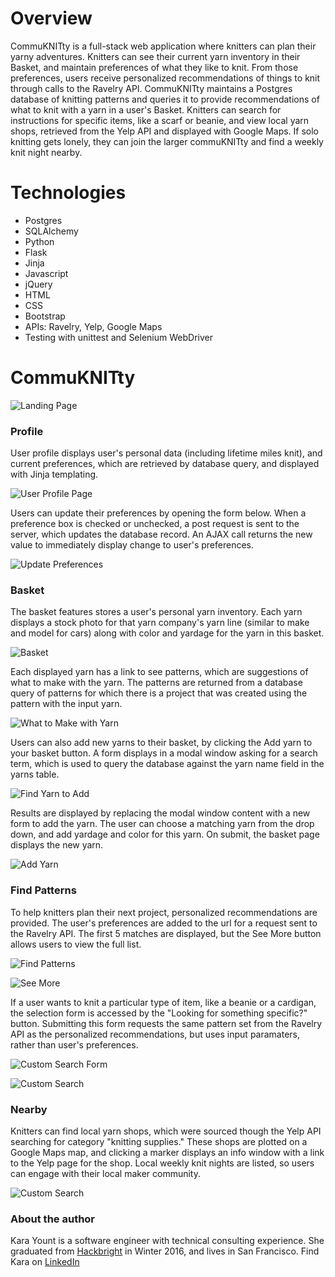 # Overview

CommuKNITty is a full-stack web application where knitters can plan their yarny adventures. Knitters can see their current yarn inventory in their Basket, and maintain preferences of what they like to knit. From those preferences, users receive personalized recommendations of things to knit through calls to the Ravelry API. CommuKNITty maintains a Postgres database of knitting patterns and queries it to provide recommendations of what to knit with a yarn in a user's Basket. Knitters can search for instructions for specific items, like a scarf or beanie, and view local yarn shops, retrieved from the Yelp API and displayed with Google Maps. If solo knitting gets lonely, they can join the larger commuKNITty and find a weekly knit night nearby.

# Technologies

- Postgres
- SQLAlchemy
- Python
- Flask
- Jinja
- Javascript
- jQuery
- HTML
- CSS
- Bootstrap
- APIs: Ravelry, Yelp, Google Maps
- Testing with unittest and Selenium WebDriver


# CommuKNITty
 
![Landing Page](/docs/screen-shot-login-confirm.png?raw=true)


### Profile

User profile displays user's personal data (including lifetime miles knit), and current preferences, which are retrieved by database query, and displayed with Jinja templating.

![User Profile Page](/docs/screen-shot-profile.png?raw=true)

Users can update their preferences by opening the form below. When a preference box is checked or unchecked, a post request is sent to the server, which updates the database record. An AJAX call returns the new value to immediately display change to user's preferences.

![Update Preferences](/docs/screen-shot-profile-update-form.png?raw=true)


### Basket

The basket features stores a user's personal yarn inventory. Each yarn displays a stock photo for that yarn company's yarn line (similar to make and model for cars) along with color and yardage for the yarn in this basket. 

![Basket](/docs/screen-shot-basket.png?raw=true)

Each displayed yarn has a link to see patterns, which are suggestions of what to make with the yarn. The patterns are returned from a database query of patterns for which there is a project that was created using the pattern with the input yarn.

![What to Make with Yarn](/docs/screen-shot-yarn-based-search-results.png?raw=true)

Users can also add new yarns to their basket, by clicking the Add yarn to your basket button. A form displays in a modal window asking for a search term, which is used to query the database against the yarn name field in the yarns table. 

![Find Yarn to Add](/docs/screen-shot-basket-search-yarn.png?raw=true)

Results are displayed by replacing the modal window content with a new form to add the yarn. The user can choose a matching yarn from the drop down, and add yardage and color for this yarn. On submit, the basket page displays the new yarn.

![Add Yarn](/docs/screen-shot-basket-add-yarn.png?raw=true)


### Find Patterns

To help knitters plan their next project, personalized recommendations are provided. The user's preferences are added to the url for a request sent to the Ravelry API. The first 5 matches are displayed, but the See More button allows users to view the full list. 

![Find Patterns](/docs/screen-shot-find-patterns-landing.png?raw=true)

![See More](/docs/screen-shot-find-patterns-see-more.png?raw=true, "See More")

If a user wants to knit a particular type of item, like a beanie or a cardigan, the selection form is accessed by the "Looking for something specific?" button. Submitting this form requests the same pattern set from the Ravelry API as the personalized recommendations, but uses input paramaters, rather than user's preferences.

![Custom Search Form](/docs/screen-shot-find-patterns-search-form.png?raw=true)

![Custom Search](/docs/screen-shot-find-patterns-search-results.png?raw=true)


### Nearby

Knitters can find local yarn shops, which were sourced though the Yelp API searching for category "knitting supplies." These shops are plotted on a Google Maps map, and clicking a marker displays an info window with a link to the Yelp page for the shop.
Local weekly knit nights are listed, so users can engage with their local maker community.

![Custom Search](/docs/screen-shot-local.png?raw=true)


### About the author

Kara Yount is a software engineer with technical consulting experience. She graduated from [Hackbright](https://hackbrightacademy.com/) in Winter 2016, and lives in San Francisco. Find Kara on [LinkedIn](https://www.linkedin.com/in/karayount)


